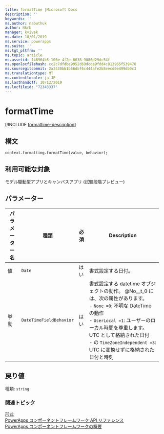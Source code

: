 ```yaml
---
title: formatTime |Microsoft Docs
description: ''
keywords: ''
ms.author: nabuthuk
author: Nkrb
manager: kvivek
ms.date: 10/01/2019
ms.service: powerapps
ms.suite: ''
ms.tgt_pltfrm: ''
ms.topic: article
ms.assetid: 148964b5-106e-4f2e-8038-9086d29dc54f
ms.openlocfilehash: cc2c7dfdbe9952d69dcda9fdd4c813965f539478
ms.sourcegitcommit: 2a3430bb1b56dbf6c444afe2b8eecd0e499db0c3
ms.translationtype: MT
ms.contentlocale: ja-JP
ms.lasthandoff: 10/12/2019
ms.locfileid: "72343337"
---
```

# <a name="formattime"></a>formatTime

[!INCLUDE [formattime-description](includes/formattime-description.md)]

## <a name="syntax"></a>構文

`context.formatting.formatTime(value, behavior);`

## <a name="available-for"></a>利用可能な対象 

モデル駆動型アプリとキャンバスアプリ (試験段階プレビュー)

## <a name="parameters"></a>パラメーター

| パラメーター名|種類|必須|Description|
| ------------- |----|--------|-----------|
|値|`Date`|はい|書式設定する日付。|
|挙動|`DateTimeFieldBehavior`|はい|書式設定する datetime オブジェクトの動作。 @No__t_0 には、次の属性があります。<br/>-  `None =0`: 不明な DateTime の動作 <br/>-  `UserLocal =1`: ユーザーのローカル時間を尊重します。 UTC として格納された日付<br/>-  の `TimeZoneIndependent =3`: UTC に変換せずに格納された日付と時刻|

## <a name="return-value"></a>戻り値

種類: `string`


### <a name="related-topics"></a>関連トピック

[形式](../formatting.md)<br/>
[PowerApps コンポーネントフレームワーク API リファレンス](../../reference/index.md)<br/>
[PowerApps コンポーネントフレームワークの概要](../../overview.md)